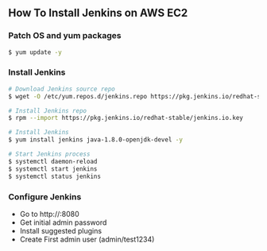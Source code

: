 ## How To Install Jenkins on AWS EC2

### Patch OS and yum packages
```bash
$ yum update -y
```

### Install Jenkins
```bash
# Download Jenkins source repo
$ wget -O /etc/yum.repos.d/jenkins.repo https://pkg.jenkins.io/redhat-stable/jenkins.repo

# Install Jenkins repo
$ rpm --import https://pkg.jenkins.io/redhat-stable/jenkins.io.key

# Install Jenkins
$ yum install jenkins java-1.8.0-openjdk-devel -y

# Start Jenkins process
$ systemctl daemon-reload
$ systemctl start jenkins
$ systemctl status jenkins
```

### Configure Jenkins
* Go to http://<ip>:8080
* Get initial admin password
* Install suggested plugins
* Create First admin user (admin/test1234)
